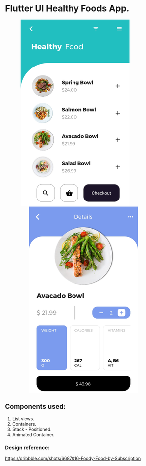 # Flutter UI Healthy Foods App.

<p align="center"> 
<img width="350" height="600" src="https://github.com/Dhruvpolaris/flutter_ui_healthyFood/blob/master/finalOutput1.jpg">
&emsp; &emsp; &emsp; 
<img width="350" height="600" src="https://github.com/Dhruvpolaris/flutter_ui_healthyFood/blob/master/finalOutput2.jpg">
</p>

## Components used:
1. List views.
2. Containers.
3. Stack - Positioned.
4. Animated Container.

### Design reference:
https://dribbble.com/shots/6687016-Foody-Food-by-Subscription

